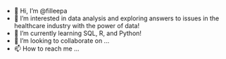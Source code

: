 - 👋 Hi, I’m @filleepa
- 👀 I’m interested in data analysis and exploring answers to issues in the healthcare industry with the power of data!
- 🌱 I’m currently learning SQL, R, and Python!
- 💞️ I’m looking to collaborate on ...
- 📫 How to reach me ...

<!---
filleepa/filleepa is a ✨ special ✨ repository because its `README.md` (this file) appears on your GitHub profile.
You can click the Preview link to take a look at your changes.
--->
